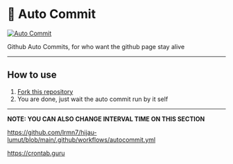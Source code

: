# 🌳 Auto Commit

[![Auto Commit](https://github.com/lrmn7/hijau-lumut/actions/workflows/autocommit.yml/badge.svg)](https://github.com/lrmn7/hijau-lumut/actions/workflows/autocommit.yml)

Github Auto Commits, for who want the github page stay alive

___

## How to use

1. [Fork this repository](https://github.com/lrmn7/hijau-lumut)
2. You are done, just wait the auto commit run by it self
---

**NOTE: YOU CAN ALSO CHANGE INTERVAL TIME ON THIS SECTION**

https://github.com/lrmn7/hijau-lumut/blob/main/.github/workflows/autocommit.yml

https://crontab.guru
